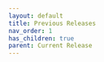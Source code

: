 ```yaml
---
layout: default
title: Previous Releases
nav_order: 1
has_children: true
parent: Current Release
---
```

